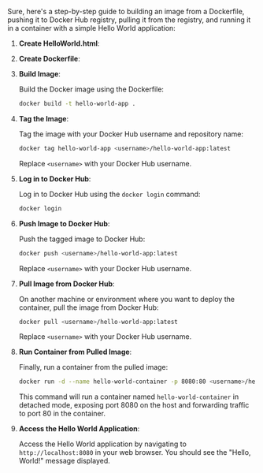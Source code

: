Sure, here's a step-by-step guide to building an image from a Dockerfile, pushing it to Docker Hub registry, pulling it from the registry, and running it in a container with a simple Hello World application:

1. **Create HelloWorld.html**:
2. **Create Dockerfile**:

3. **Build Image**:

   Build the Docker image using the Dockerfile:
   ```bash
   docker build -t hello-world-app .
   ```

4. **Tag the Image**:

   Tag the image with your Docker Hub username and repository name:
   ```bash
   docker tag hello-world-app <username>/hello-world-app:latest
   ```
   Replace `<username>` with your Docker Hub username.

5. **Log in to Docker Hub**:

   Log in to Docker Hub using the `docker login` command:
   ```bash
   docker login
   ```

6. **Push Image to Docker Hub**:

   Push the tagged image to Docker Hub:
   ```bash
   docker push <username>/hello-world-app:latest
   ```
   Replace `<username>` with your Docker Hub username.

7. **Pull Image from Docker Hub**:

   On another machine or environment where you want to deploy the container, pull the image from Docker Hub:
   ```bash
   docker pull <username>/hello-world-app:latest
   ```
   Replace `<username>` with your Docker Hub username.

8. **Run Container from Pulled Image**:

   Finally, run a container from the pulled image:
   ```bash
   docker run -d --name hello-world-container -p 8080:80 <username>/hello-world-app:latest
   ```
   This command will run a container named `hello-world-container` in detached mode, exposing port 8080 on the host and forwarding traffic to port 80 in the container.

9. **Access the Hello World Application**:

   Access the Hello World application by navigating to `http://localhost:8080` in your web browser. You should see the "Hello, World!" message displayed.
